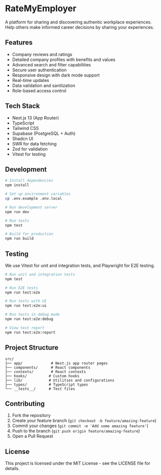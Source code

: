 # RateMyEmployer

A platform for sharing and discovering authentic workplace experiences. Help others make informed career decisions by sharing your experiences.

## Features

- Company reviews and ratings
- Detailed company profiles with benefits and values
- Advanced search and filter capabilities
- Secure user authentication
- Responsive design with dark mode support
- Real-time updates
- Data validation and sanitization
- Role-based access control

## Tech Stack

- Next.js 13 (App Router)
- TypeScript
- Tailwind CSS
- Supabase (PostgreSQL + Auth)
- Shadcn UI
- SWR for data fetching
- Zod for validation
- Vitest for testing

## Development

```bash
# Install dependencies
npm install

# Set up environment variables
cp .env.example .env.local

# Run development server
npm run dev

# Run tests
npm test

# Build for production
npm run build
```

## Testing

We use Vitest for unit and integration tests, and Playwright for E2E testing.

```bash
# Run unit and integration tests
npm test

# Run E2E tests
npm run test:e2e

# Run tests with UI
npm run test:e2e:ui

# Run tests in debug mode
npm run test:e2e:debug

# View test report
npm run test:e2e:report
```

## Project Structure

```
src/
├── app/             # Next.js app router pages
├── components/      # React components
├── contexts/        # React contexts
├── hooks/          # Custom hooks
├── lib/            # Utilities and configurations
├── types/          # TypeScript types
└── __tests__/      # Test files
```

## Contributing

1. Fork the repository
2. Create your feature branch (`git checkout -b feature/amazing-feature`)
3. Commit your changes (`git commit -m 'Add some amazing feature'`)
4. Push to the branch (`git push origin feature/amazing-feature`)
5. Open a Pull Request

## License

This project is licensed under the MIT License - see the LICENSE file for details. 